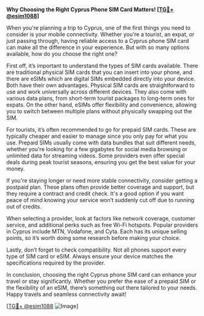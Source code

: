 **Why Choosing the Right Cyprus Phone SIM Card Matters! [[TG💪+ @esim1088](https://t.me/s/esim1088)]**

When you're planning a trip to Cyprus, one of the first things you need to consider is your mobile connectivity. Whether you're a tourist, an expat, or just passing through, having reliable access to a Cyprus phone SIM card can make all the difference in your experience. But with so many options available, how do you choose the right one?

First off, it’s important to understand the types of SIM cards available. There are traditional physical SIM cards that you can insert into your phone, and there are eSIMs which are digital SIMs embedded directly into your device. Both have their own advantages. Physical SIM cards are straightforward to use and work universally across different devices. They also come with various data plans, from short-term tourist packages to long-term ones for expats. On the other hand, eSIMs offer flexibility and convenience, allowing you to switch between multiple plans without physically swapping out the SIM.

For tourists, it’s often recommended to go for prepaid SIM cards. These are typically cheaper and easier to manage since you only pay for what you use. Prepaid SIMs usually come with data bundles that suit different needs, whether you're looking for a few gigabytes for social media browsing or unlimited data for streaming videos. Some providers even offer special deals during peak tourist seasons, ensuring you get the best value for your money.

If you're staying longer or need more stable connectivity, consider getting a postpaid plan. These plans often provide better coverage and support, but they require a contract and credit check. It's a good option if you want peace of mind knowing your service won’t suddenly cut off due to running out of credits.

When selecting a provider, look at factors like network coverage, customer service, and additional perks such as free Wi-Fi hotspots. Popular providers in Cyprus include MTN, Vodafone, and Cyta. Each has its unique selling points, so it’s worth doing some research before making your choice.

Lastly, don’t forget to check compatibility. Not all phones support every type of SIM card or eSIM. Always ensure your device matches the specifications required by the provider.

In conclusion, choosing the right Cyprus phone SIM card can enhance your travel or stay significantly. Whether you prefer the ease of a prepaid SIM or the flexibility of an eSIM, there’s something out there tailored to your needs. Happy travels and seamless connectivity await!

[[TG💪+ @esim1088](https://t.me/s/esim1088) ![Image](https://i.postimg.cc/Y0z9fWf4/image.png)]